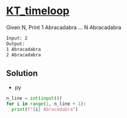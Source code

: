 # [KT_timeloop](https://open.kattis.com/problems/timeloop)

Given N, Print 1 Abracadabra … N Abracadabra

```txt
Input: 2
Output:
1 Abracadabra
2 Abracadabra
```

## Solution

* py

```py
n_line = int(input())
for i in range(1, n_line + 1):
  print(f"{i} Abracadabra")
```
